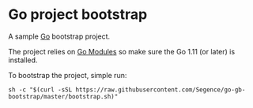 Go project bootstrap
====================

A sample [Go](https://golang.org) bootstrap project.

The project relies on [Go Modules](https://github.com/golang/go/wiki/Modules) so make sure the Go 1.11 (or later) is installed.

To bootstrap the project, simple run:

```
sh -c "$(curl -sSL https://raw.githubusercontent.com/Segence/go-gb-bootstrap/master/bootstrap.sh)"
```
